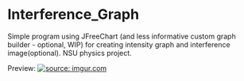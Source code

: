 # Interference_Graph
Simple program using JFreeChart (and less informative custom graph builder - optional, WIP) for creating intensity graph and interference image(optional). NSU physics project.

Preview:
<a href="https://imgur.com/KZEFR8r"><img src="https://i.imgur.com/KZEFR8r.png" title="source: imgur.com" /></a>
